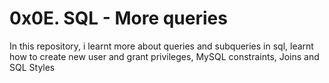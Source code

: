 # 0x0E. SQL - More queries

In this  repository, i learnt more about queries and subqueries in sql, learnt how to create new user and grant privileges, MySQL constraints, Joins and SQL Styles

